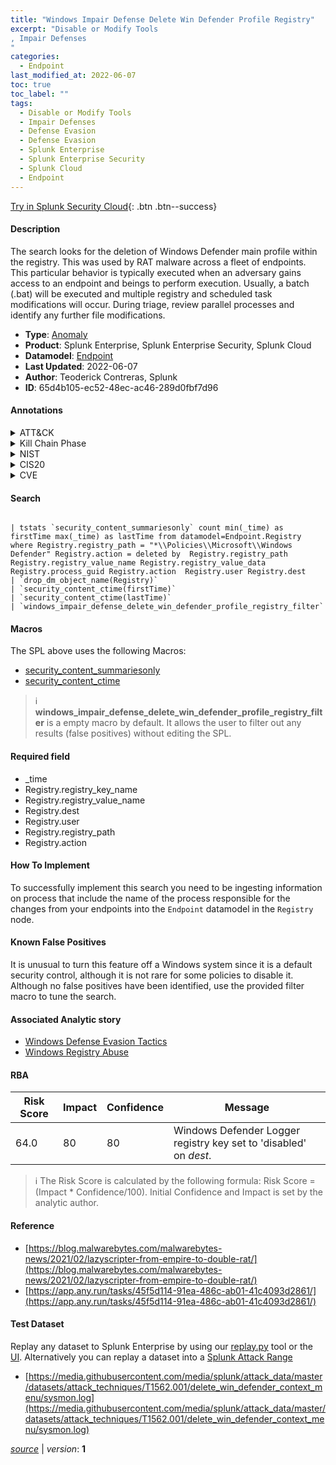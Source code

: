 ```yaml
---
title: "Windows Impair Defense Delete Win Defender Profile Registry"
excerpt: "Disable or Modify Tools
, Impair Defenses
"
categories:
  - Endpoint
last_modified_at: 2022-06-07
toc: true
toc_label: ""
tags:
  - Disable or Modify Tools
  - Impair Defenses
  - Defense Evasion
  - Defense Evasion
  - Splunk Enterprise
  - Splunk Enterprise Security
  - Splunk Cloud
  - Endpoint
---
```




[Try in Splunk Security Cloud](https://www.splunk.com/en_us/products/cyber-security.html){: .btn .btn--success}

#### Description

The search looks for the deletion of Windows Defender main profile within the registry. This was used by RAT malware across a fleet of endpoints. This particular behavior is typically executed when an adversary gains access to an endpoint and beings to perform execution. Usually, a batch (.bat) will be executed and multiple registry and scheduled task modifications will occur. During triage, review parallel processes and identify any further file modifications.

- **Type**: [Anomaly](https://github.com/splunk/security_content/wiki/Detection-Analytic-Types)
- **Product**: Splunk Enterprise, Splunk Enterprise Security, Splunk Cloud
- **Datamodel**: [Endpoint](https://docs.splunk.com/Documentation/CIM/latest/User/Endpoint)
- **Last Updated**: 2022-06-07
- **Author**: Teoderick Contreras, Splunk
- **ID**: 65d4b105-ec52-48ec-ac46-289d0fbf7d96


#### Annotations

<details>
  <summary>ATT&CK</summary>

<div markdown="1">


| ID             | Technique        |  Tactic             |
| -------------- | ---------------- |-------------------- |
| [T1562.001](https://attack.mitre.org/techniques/T1562/001/) | Disable or Modify Tools | Defense Evasion |

| [T1562](https://attack.mitre.org/techniques/T1562/) | Impair Defenses | Defense Evasion |

</div>
</details>


<details>
  <summary>Kill Chain Phase</summary>

<div markdown="1">

* Delivery


</div>
</details>


<details>
  <summary>NIST</summary>

<div markdown="1">

* PR.PT
* DE.CM



</div>
</details>

<details>
  <summary>CIS20</summary>

<div markdown="1">

* CIS 8



</div>
</details>

<details>
  <summary>CVE</summary>

<div markdown="1">


</div>
</details>

#### Search 

```

| tstats `security_content_summariesonly` count min(_time) as firstTime max(_time) as lastTime from datamodel=Endpoint.Registry where Registry.registry_path = "*\\Policies\\Microsoft\\Windows Defender" Registry.action = deleted by  Registry.registry_path Registry.registry_value_name Registry.registry_value_data Registry.process_guid Registry.action  Registry.user Registry.dest 
| `drop_dm_object_name(Registry)` 
| `security_content_ctime(firstTime)` 
| `security_content_ctime(lastTime)` 
| `windows_impair_defense_delete_win_defender_profile_registry_filter`
```

#### Macros
The SPL above uses the following Macros:
* [security_content_summariesonly](https://github.com/splunk/security_content/blob/develop/macros/security_content_summariesonly.yml)
* [security_content_ctime](https://github.com/splunk/security_content/blob/develop/macros/security_content_ctime.yml)

> :information_source:
> **windows_impair_defense_delete_win_defender_profile_registry_filter** is a empty macro by default. It allows the user to filter out any results (false positives) without editing the SPL.

#### Required field
* _time
* Registry.registry_key_name
* Registry.registry_value_name
* Registry.dest
* Registry.user
* Registry.registry_path
* Registry.action


#### How To Implement
To successfully implement this search you need to be ingesting information on process that include the name of the process responsible for the changes from your endpoints into the `Endpoint` datamodel in the `Registry` node.

#### Known False Positives
It is unusual to turn this feature off a Windows system since it is a default security control, although it is not rare for some policies to disable it. Although no false positives have been identified, use the provided filter macro to tune the search.

#### Associated Analytic story
* [Windows Defense Evasion Tactics](/stories/windows_defense_evasion_tactics)
* [Windows Registry Abuse](/stories/windows_registry_abuse)




#### RBA

| Risk Score  | Impact      | Confidence   | Message      |
| ----------- | ----------- |--------------|--------------|
| 64.0 | 80 | 80 | Windows Defender Logger registry key set to 'disabled' on $dest$. |


> :information_source:
> The Risk Score is calculated by the following formula: Risk Score = (Impact * Confidence/100). Initial Confidence and Impact is set by the analytic author. 

#### Reference

* [https://blog.malwarebytes.com/malwarebytes-news/2021/02/lazyscripter-from-empire-to-double-rat/](https://blog.malwarebytes.com/malwarebytes-news/2021/02/lazyscripter-from-empire-to-double-rat/)
* [https://app.any.run/tasks/45f5d114-91ea-486c-ab01-41c4093d2861/](https://app.any.run/tasks/45f5d114-91ea-486c-ab01-41c4093d2861/)



#### Test Dataset
Replay any dataset to Splunk Enterprise by using our [replay.py](https://github.com/splunk/attack_data#using-replaypy) tool or the [UI](https://github.com/splunk/attack_data#using-ui).
Alternatively you can replay a dataset into a [Splunk Attack Range](https://github.com/splunk/attack_range#replay-dumps-into-attack-range-splunk-server)


* [https://media.githubusercontent.com/media/splunk/attack_data/master/datasets/attack_techniques/T1562.001/delete_win_defender_context_menu/sysmon.log](https://media.githubusercontent.com/media/splunk/attack_data/master/datasets/attack_techniques/T1562.001/delete_win_defender_context_menu/sysmon.log)



[*source*](https://github.com/splunk/security_content/tree/develop/detections/endpoint/windows_impair_defense_delete_win_defender_profile_registry.yml) \| *version*: **1**